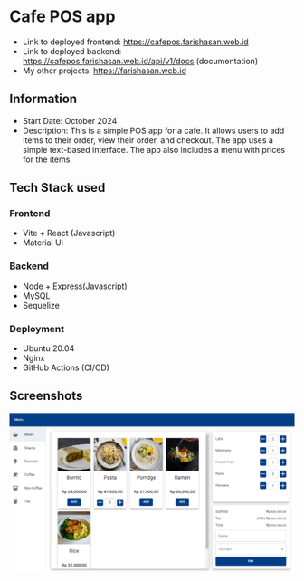 # Cafe POS app
- Link to deployed frontend: https://cafepos.farishasan.web.id
- Link to deployed backend: https://cafepos.farishasan.web.id/api/v1/docs (documentation)
- My other projects: https://farishasan.web.id
## Information
- Start Date: October 2024
- Description:  This is a simple POS app for a cafe. It allows users to add items to their order, view their order, and checkout. The app uses a simple text-based interface. The app also includes a menu with prices for the items.
## Tech Stack used
### Frontend
- Vite + React (Javascript)
- Material UI
### Backend
- Node + Express(Javascript)
- MySQL
- Sequelize
### Deployment
- Ubuntu 20.04
- Nginx
- GitHub Actions (CI/CD)
## Screenshots
![pic](screenshots/cafe-pos.png)